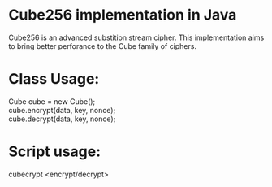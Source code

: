 # Cube256 implementation in Java
Cube256 is an advanced substition stream cipher.  This implementation aims to bring better perforance to the Cube family of ciphers.

# Class Usage:
Cube cube = new Cube();  
cube.encrypt(data, key, nonce);  
cube.decrypt(data, key, nonce);  

# Script usage:
cubecrypt <encrypt/decrypt> <inputfile> <outputfile> <password>

